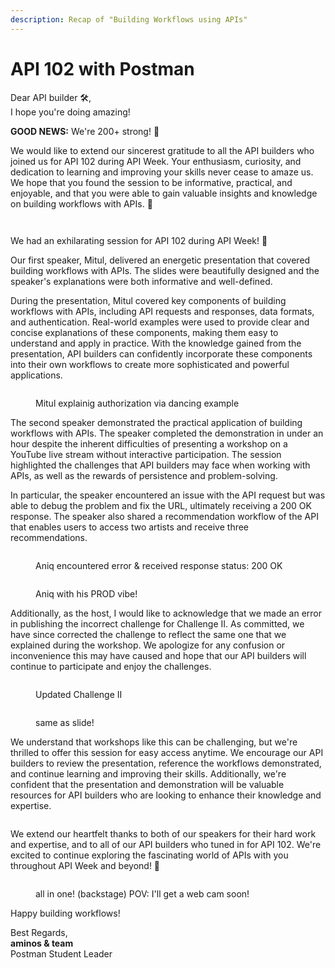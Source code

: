 ```yaml
---
description: Recap of "Building Workflows using APIs"
---
```


# API 102 with Postman

Dear API builder 🛠️,\
I hope you're doing amazing!

**GOOD NEWS:** We're 200+ strong! 🥳

We would like to extend our sincerest gratitude to all the API builders who joined us for API 102 during API Week. Your enthusiasm, curiosity, and dedication to learning and improving your skills never cease to amaze us. We hope that you found the session to be informative, practical, and enjoyable, and that you were able to gain valuable insights and knowledge on building workflows with APIs. 🙏

<div>

<figure><img src=".gitbook/assets/image (11).png" alt=""><figcaption></figcaption></figure>

 

<figure><img src=".gitbook/assets/image (62).png" alt=""><figcaption></figcaption></figure>

</div>

We had an exhilarating session for API 102 during API Week! 👋

Our first speaker, Mitul, delivered an energetic presentation that covered building workflows with APIs. The slides were beautifully designed and the speaker's explanations were both informative and well-defined.

During the presentation, Mitul covered key components of building workflows with APIs, including API requests and responses, data formats, and authentication. Real-world examples were used to provide clear and concise explanations of these components, making them easy to understand and apply in practice. With the knowledge gained from the presentation, API builders can confidently incorporate these components into their own workflows to create more sophisticated and powerful applications.

<figure><img src=".gitbook/assets/image (72).png" alt=""><figcaption><p>Mitul explainig authorization via dancing example</p></figcaption></figure>

The second speaker demonstrated the practical application of building workflows with APIs. The speaker completed the demonstration in under an hour despite the inherent difficulties of presenting a workshop on a YouTube live stream without interactive participation. The session highlighted the challenges that API builders may face when working with APIs, as well as the rewards of persistence and problem-solving.&#x20;

In particular, the speaker encountered an issue with the API request but was able to debug the problem and fix the URL, ultimately receiving a 200 OK response. The speaker also shared a recommendation workflow of the API that enables users to access two artists and receive three recommendations.

<div>

<figure><img src=".gitbook/assets/image (61).png" alt=""><figcaption><p>Aniq encountered error &#x26; received response status: 200 OK</p></figcaption></figure>

 

<figure><img src=".gitbook/assets/image (74).png" alt=""><figcaption><p>Aniq with his PROD vibe!</p></figcaption></figure>

</div>

Additionally, as the host, I would like to acknowledge that we made an error in publishing the incorrect challenge for Challenge II. As committed, we have since corrected the challenge to reflect the same one that we explained during the workshop. We apologize for any confusion or inconvenience this may have caused and hope that our API builders will continue to participate and enjoy the challenges.

<div>

<figure><img src=".gitbook/assets/image (81).png" alt=""><figcaption><p>Updated Challenge II</p></figcaption></figure>

 

<figure><img src=".gitbook/assets/image (46).png" alt=""><figcaption><p>same as slide!</p></figcaption></figure>

</div>

We understand that workshops like this can be challenging, but we're thrilled to offer this session for easy access anytime. We encourage our API builders to review the presentation, reference the workflows demonstrated, and continue learning and improving their skills. Additionally, we're confident that the presentation and demonstration will be valuable resources for API builders who are looking to enhance their knowledge and expertise.

<figure><img src=".gitbook/assets/image (5).png" alt=""><figcaption></figcaption></figure>

We extend our heartfelt thanks to both of our speakers for their hard work and expertise, and to all of our API builders who tuned in for API 102. We're excited to continue exploring the fascinating world of APIs with you throughout API Week and beyond! 🚀

<figure><img src=".gitbook/assets/image (34).png" alt=""><figcaption><p>all in one! (backstage) POV: I'll get a web cam soon!</p></figcaption></figure>

Happy building workflows!

Best Regards,\
**aminos & team**\
Postman Student Leader
